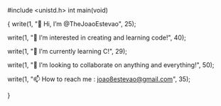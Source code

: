 #include <unistd.h>
int main(void)

{
  write(1, "👋 Hi, I’m @TheJoaoEstevao", 25); 
  
  write(1, "👀 I’m interested in creating and learning code!", 40);
  
  write(1, "🌱 I’m currently learning C!", 29);
  
  write(1, "💞️ I’m looking to collaborate on anything and everything!", 50);
  
  write(1, "📫 How to reach me : joao8estevao@gmail.com", 35);
  
}
